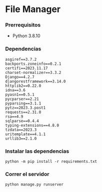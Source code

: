 # File Manager

### Prerrequisitos

- Python 3.8.10

### Dependencias
```
asgiref==3.7.2
backports.zoneinfo==0.2.1
certifi==2023.11.17
charset-normalizer==3.3.2
Django==4.2.7
djangorestframework==3.14.0
httplib2==0.22.0
idna==3.6
pyasn1==0.5.1
pycparser==2.21
pyparsing==3.1.1
pytz==2023.3.post1
requests==2.31.0
rsa==4.9
sqlparse==0.4.4
typing-extensions==4.8.0
tzdata==2023.3
uritemplate==4.1.1
urllib3==2.1.0

```

### Instalar las dependencias

```
python -m pip install -r requirements.txt
```

### Correr el servidor
```
python manage.py runserver
```